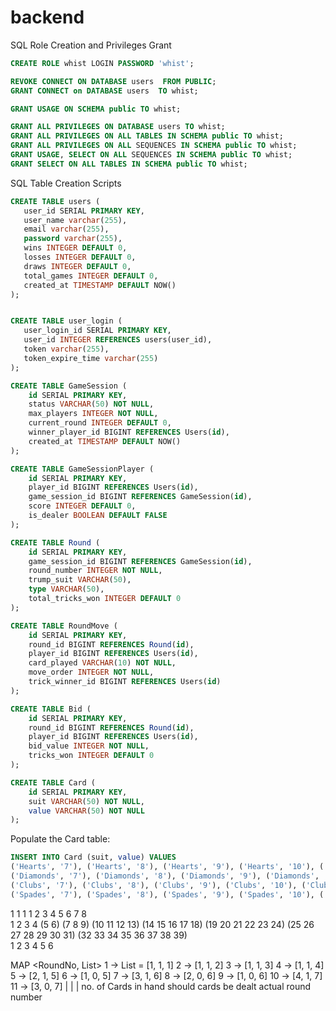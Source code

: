 # backend

SQL Role Creation and Privileges Grant

```SQL 
CREATE ROLE whist LOGIN PASSWORD 'whist';

REVOKE CONNECT ON DATABASE users  FROM PUBLIC;
GRANT CONNECT on DATABASE users  TO whist;

GRANT USAGE ON SCHEMA public TO whist;

GRANT ALL PRIVILEGES ON DATABASE users TO whist;
GRANT ALL PRIVILEGES ON ALL TABLES IN SCHEMA public TO whist;
GRANT ALL PRIVILEGES ON ALL SEQUENCES IN SCHEMA public TO whist;
GRANT USAGE, SELECT ON ALL SEQUENCES IN SCHEMA public TO whist;
GRANT SELECT ON ALL TABLES IN SCHEMA public TO whist;
```

SQL Table Creation Scripts
 
 ```SQL
 CREATE TABLE users (
    user_id SERIAL PRIMARY KEY,
    user_name varchar(255),
    email varchar(255),
    password varchar(255),
    wins INTEGER DEFAULT 0,
    losses INTEGER DEFAULT 0,
    draws INTEGER DEFAULT 0,
    total_games INTEGER DEFAULT 0,
    created_at TIMESTAMP DEFAULT NOW()
);


CREATE TABLE user_login (
    user_login_id SERIAL PRIMARY KEY,
    user_id INTEGER REFERENCES users(user_id),
    token varchar(255),
    token_expire_time varchar(255)
);
```

```SQL 
CREATE TABLE GameSession (
    id SERIAL PRIMARY KEY,
    status VARCHAR(50) NOT NULL,
    max_players INTEGER NOT NULL,
    current_round INTEGER DEFAULT 0,
    winner_player_id BIGINT REFERENCES Users(id),
    created_at TIMESTAMP DEFAULT NOW()
);
```

```SQL 
CREATE TABLE GameSessionPlayer (
    id SERIAL PRIMARY KEY,
    player_id BIGINT REFERENCES Users(id),
    game_session_id BIGINT REFERENCES GameSession(id),
    score INTEGER DEFAULT 0,
    is_dealer BOOLEAN DEFAULT FALSE
);
```

```SQL 
CREATE TABLE Round (
    id SERIAL PRIMARY KEY,
    game_session_id BIGINT REFERENCES GameSession(id),
    round_number INTEGER NOT NULL,
    trump_suit VARCHAR(50),
    type VARCHAR(50),
    total_tricks_won INTEGER DEFAULT 0
);
```

```SQL 
CREATE TABLE RoundMove (
    id SERIAL PRIMARY KEY,
    round_id BIGINT REFERENCES Round(id),
    player_id BIGINT REFERENCES Users(id),
    card_played VARCHAR(10) NOT NULL,
    move_order INTEGER NOT NULL,
    trick_winner_id BIGINT REFERENCES Users(id)
);
```

```SQL 
CREATE TABLE Bid (
    id SERIAL PRIMARY KEY,
    round_id BIGINT REFERENCES Round(id),
    player_id BIGINT REFERENCES Users(id),
    bid_value INTEGER NOT NULL,
    tricks_won INTEGER DEFAULT 0
);
```

```SQL 
CREATE TABLE Card (
    id SERIAL PRIMARY KEY,
    suit VARCHAR(50) NOT NULL,
    value VARCHAR(50) NOT NULL
);
```

Populate the Card table:

```SQL 
INSERT INTO Card (suit, value) VALUES 
('Hearts', '7'), ('Hearts', '8'), ('Hearts', '9'), ('Hearts', '10'), ('Hearts', 'J'), ('Hearts', 'Q'), ('Hearts', 'K'), ('Hearts', 'A'),
('Diamonds', '7'), ('Diamonds', '8'), ('Diamonds', '9'), ('Diamonds', '10'), ('Diamonds', 'J'), ('Diamonds', 'Q'), ('Diamonds', 'K'), ('Diamonds', 'A'),
('Clubs', '7'), ('Clubs', '8'), ('Clubs', '9'), ('Clubs', '10'), ('Clubs', 'J'), ('Clubs', 'Q'), ('Clubs', 'K'), ('Clubs', 'A'),
('Spades', '7'), ('Spades', '8'), ('Spades', '9'), ('Spades', '10'), ('Spades', 'J'), ('Spades', 'Q'), ('Spades', 'K'), ('Spades', 'A');
```

1 1 1 1   2      3           4              5                6                     7                       8          
1 2 3 4 (5 6) (7 8 9) (10 11 12 13) (14 15 16 17 18) (19 20 21 22 23 24) (25 26 27 28 29 30 31) (32 33 34 35 36 37 38 39)    
1 2 3 4   5      6

MAP <RoundNo, List<Integer>>
1 -> List<Integer> = [1, 1, 1]
2 -> [1, 1, 2]
3 -> [1, 1, 3]
4 -> [1, 1, 4]
5 -> [2, 1, 5]
6 -> [1, 0, 5]
7 -> [3, 1, 6]
8 -> [2, 0, 6]
9 -> [1, 0, 6]
10 -> [4, 1, 7]
11 -> [3,                         0,                            7]
       |                          |                             |
no. of Cards in hand    should cards be dealt         actual round number